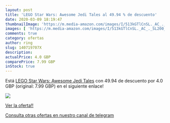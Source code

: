 ```yaml
---
layout: post
title: 'LEGO Star Wars: Awesome Jedi Tales al 49.94 % de descuento'
date: 2020-03-09 18:19:47
thumbnailImage: 'https://m.media-amazon.com/images/I/513kGTlCnSL._AC_._SL200_.jpg'
images: [ 'https://m.media-amazon.com/images/I/513kGTlCnSL._AC_._SL200_.jpg' ]
comments: true
category: ofertas
author: ring
slug: 140719707X
description:
actualPrice: 4.0 GBP
comparePrice: 7.99 GBP
inStock: true
---
```


Está [LEGO Star Wars: Awesome Jedi Tales](https://www.amazon.com/dp/140719707X/?tag=redken08-20) con 49.94 de descuento por 4.0 GBP (original: 7.99 GBP) en el siguiente enlace!

[![](https://m.media-amazon.com/images/I/513kGTlCnSL._AC_._SL200_.jpg)](https://www.amazon.com/dp/140719707X/?tag=redken08-20)

[Ver la oferta!!](https://www.amazon.com/dp/140719707X/?tag=redken08-20)

[Consulta otras ofertas en nuestro canal de telegram](https://t.me/s/ofertas25)
